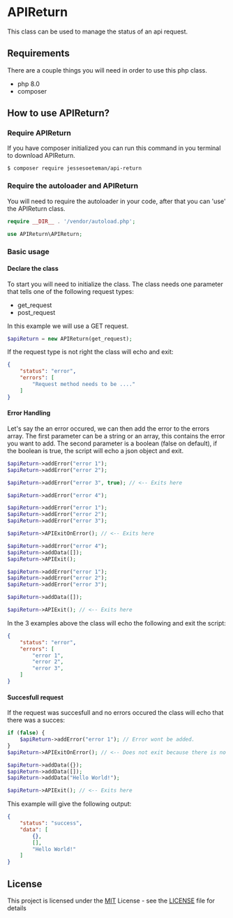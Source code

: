 # APIReturn 
This class can be used to manage the status of an api request.

## Requirements
There are a couple things you will need in order to use this php class.
- php 8.0
- composer

## How to use APIReturn?

### Require APIReturn
If you have composer initialized you can run this command in you terminal to download APIReturn.
```console
$ composer require jessesoeteman/api-return
```

### Require the autoloader and APIReturn
You will need to require the autoloader in your code, after that you can 'use' the APIReturn class.
```php
require __DIR__ . '/vendor/autoload.php';

use APIReturn\APIReturn;
```

### Basic usage

#### __Declare the class__
To start you will need to initialize the class.
The class needs one parameter that tells one of the following request types:
- get_request
- post_request

In this example we will use a GET request.
```php
$apiReturn = new APIReturn(get_request);
```
If the request type is not right the class will echo and exit: 
```json 
{
    "status": "error",
    "errors": [
        "Request method needs to be ...."
    ]
}
```

#### __Error Handling__
Let's say the an error occured, we can then add the error to the errors array.
The first parameter can be a string or an array, this contains the error you want to add.
The second parameter is a boolean (false on default), if the boolean is true, the script will echo a json object and exit.
```php
$apiReturn->addError("error 1");
$apiReturn->addError("error 2");

$apiReturn->addError("error 3", true); // <-- Exits here

$apiReturn->addError("error 4");
```
```php 
$apiReturn->addError("error 1");
$apiReturn->addError("error 2");
$apiReturn->addError("error 3");

$apiReturn->APIExitOnError(); // <-- Exits here

$apiReturn->addError("error 4");
$apiReturn->addData([]);
$apiReturn->APIExit();
```
```php
$apiReturn->addError("error 1");
$apiReturn->addError("error 2");
$apiReturn->addError("error 3");

$apiReturn->addData([]);

$apiReturn->APIExit(); // <-- Exits here
```
In the 3 examples above the class will echo the following and exit the script:
```json
{
    "status": "error",
    "errors": [
        "error 1",
        "error 2",
        "error 3",
    ]
}
```

#### __Succesfull request__
If the request was succesfull and no errors occured the class will echo that there was a succes:
```php
if (false) {
    $apiReturn->addError("error 1"); // Error wont be added.
}
$apiReturn->APIExitOnError(); // <-- Does not exit because there is no error.

$apiReturn->addData({});
$apiReturn->addData([]);
$apiReturn->addData("Hello World!");

$apiReturn->APIExit(); // <-- Exits here
```
This example will give the following output:
```json
{
    "status": "success",
    "data": [
        {},
        [],
        "Hello World!"
    ]
}
```

## License

This project is licensed under the [MIT](license)
 License - see the [LICENSE](license) file for
details
